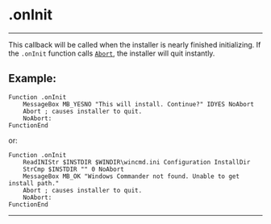 # .onInit

---

This callback will be called when the installer is nearly finished initializing. If the `.onInit` function calls [`Abort`][1], the installer will quit instantly.

## Example:

	Function .onInit
		MessageBox MB_YESNO "This will install. Continue?" IDYES NoAbort
		Abort ; causes installer to quit.
		NoAbort:
	FunctionEnd
 
or:

	Function .onInit
		ReadINIStr $INSTDIR $WINDIR\wincmd.ini Configuration InstallDir
		StrCmp $INSTDIR "" 0 NoAbort
		MessageBox MB_OK "Windows Commander not found. Unable to get install path."
		Abort ; causes installer to quit.
		NoAbort:
	FunctionEnd

---

[1]: ../Reference/Abort.markdown